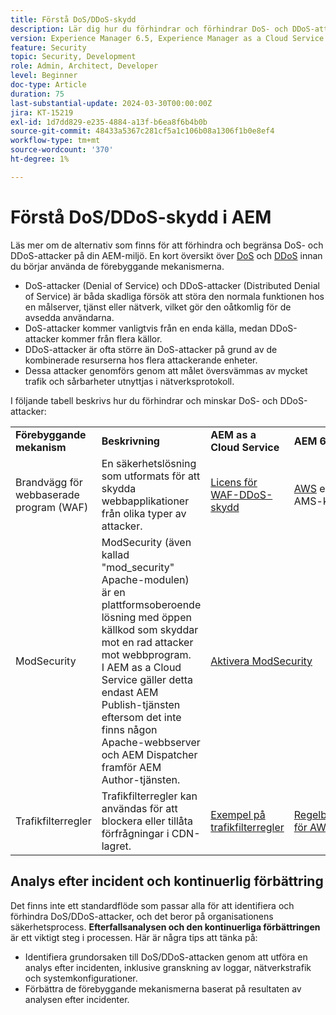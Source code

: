 ```yaml
---
title: Förstå DoS/DDoS-skydd
description: Lär dig hur du förhindrar och förhindrar DoS- och DDoS-attacker mot AEM.
version: Experience Manager 6.5, Experience Manager as a Cloud Service
feature: Security
topic: Security, Development
role: Admin, Architect, Developer
level: Beginner
doc-type: Article
duration: 75
last-substantial-update: 2024-03-30T00:00:00Z
jira: KT-15219
exl-id: 1d7dd829-e235-4884-a13f-b6ea8f6b4b0b
source-git-commit: 48433a5367c281cf5a1c106b08a1306f1b0e8ef4
workflow-type: tm+mt
source-wordcount: '370'
ht-degree: 1%

---
```


# Förstå DoS/DDoS-skydd i AEM

Läs mer om de alternativ som finns för att förhindra och begränsa DoS- och DDoS-attacker på din AEM-miljö. En kort översikt över [DoS](https://developer.mozilla.org/en-US/docs/Glossary/DOS_attack) och [DDoS](https://developer.mozilla.org/en-US/docs/Glossary/Distributed_Denial_of_Service) innan du börjar använda de förebyggande mekanismerna.

- DoS-attacker (Denial of Service) och DDoS-attacker (Distributed Denial of Service) är båda skadliga försök att störa den normala funktionen hos en målserver, tjänst eller nätverk, vilket gör den oåtkomlig för de avsedda användarna.
- DoS-attacker kommer vanligtvis från en enda källa, medan DDoS-attacker kommer från flera källor.
- DDoS-attacker är ofta större än DoS-attacker på grund av de kombinerade resurserna hos flera attackerande enheter.
- Dessa attacker genomförs genom att målet översvämmas av mycket trafik och sårbarheter utnyttjas i nätverksprotokoll.

I följande tabell beskrivs hur du förhindrar och minskar DoS- och DDoS-attacker:

<table>
    <tbody>
        <tr>
            <td><strong>Förebyggande mekanism</strong></td>
            <td><strong>Beskrivning</strong></td>
            <td><strong>AEM as a Cloud Service</strong></td>
            <td><strong>AEM 6.5 (AMS)</strong></td>
            <td><strong>AEM 6.5 (lokal)</strong></td>
        </tr>
        <tr>
            <td>Brandvägg för webbaserade program (WAF)</td>
            <td>En säkerhetslösning som utformats för att skydda webbapplikationer från olika typer av attacker.</td>
            <td>
            <a href="https://experienceleague.adobe.com/sv/docs/experience-manager-learn/cloud-service/security/traffic-filter-and-waf-rules/examples-and-analysis#waf-rules" target="_blank">Licens för WAF-DDoS-skydd</a></td>
            <td><a href="https://docs.aws.amazon.com/waf/" target="_blank">AWS</a> eller <a href="https://azure.microsoft.com/en-us/products/web-application-firewall" target="_blank">Azure</a> WAF via AMS-kontrakt.</td>
            <td>Ditt favoritprogram för WAF</td>
        </tr>
        <tr>
            <td>ModSecurity</td>
            <td>ModSecurity (även kallad "mod_security" Apache-modulen) är en plattformsoberoende lösning med öppen källkod som skyddar mot en rad attacker mot webbprogram.<br/> I AEM as a Cloud Service gäller detta endast AEM Publish-tjänsten eftersom det inte finns någon Apache-webbserver och AEM Dispatcher framför AEM Author-tjänsten.</td>
            <td colspan="3"><a href="https://experienceleague.adobe.com/sv/docs/experience-manager-learn/foundation/security/modsecurity-crs-dos-attack-protection" target="_blank">Aktivera ModSecurity </a></td>
        </tr>
        <tr>
            <td>Trafikfilterregler</td>
            <td>Trafikfilterregler kan användas för att blockera eller tillåta förfrågningar i CDN-lagret.</td>
            <td><a href="https://experienceleague.adobe.com/sv/docs/experience-manager-learn/cloud-service/security/traffic-filter-and-waf-rules/examples-and-analysis" target="_blank">Exempel på trafikfilterregler</a></td>
            <td><a href="https://docs.aws.amazon.com/waf/latest/developerguide/waf-rule-statement-type-rate-based.html" target="_blank">Regelbegränsningsfunktioner för AWS</a> eller <a href="https://learn.microsoft.com/en-us/azure/web-application-firewall/ag/rate-limiting-overview" target="_blank">Azure</a>.</td>
            <td>Den lösning du föredrar</td>
        </tr>
    </tbody>
</table>

## Analys efter incident och kontinuerlig förbättring

Det finns inte ett standardflöde som passar alla för att identifiera och förhindra DoS/DDoS-attacker, och det beror på organisationens säkerhetsprocess. **Efterfallsanalysen och den kontinuerliga förbättringen** är ett viktigt steg i processen. Här är några tips att tänka på:

- Identifiera grundorsaken till DoS/DDoS-attacken genom att utföra en analys efter incidenten, inklusive granskning av loggar, nätverkstrafik och systemkonfigurationer.
- Förbättra de förebyggande mekanismerna baserat på resultaten av analysen efter incidenter.

